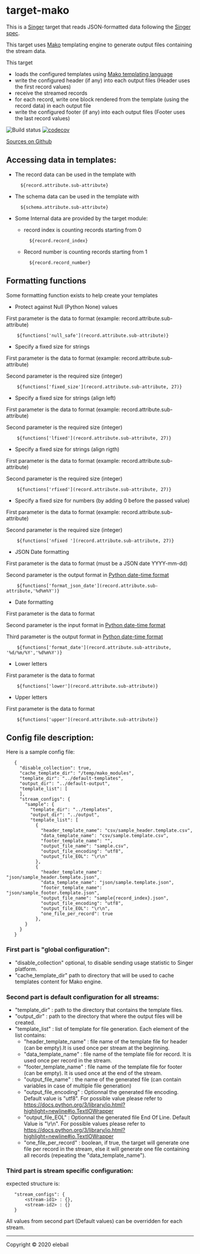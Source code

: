 # target-mako

This is a [Singer](https://singer.io) target that reads JSON-formatted data
following the [Singer spec](https://github.com/singer-io/getting-started/blob/master/SPEC.md).

This target uses [Mako](https://www.makotemplates.org/) templating engine to generate output files containing the stream data.

This target

- loads the configured templates using [Mako templating language](https://docs.makotemplates.org/en/latest/syntax.html#expression-substitution)
- write the configured header (if any) into each output files (Header uses the first record values)
- receive the streamed records
- for each record, write one block rendered from the template (using the record data) in each output file
- write the configured footer (if any) into each output files (Footer uses the last record values)

![Build status](https://travis-ci.com/ericlebail/target-mako.svg?branch=master)
[![codecov](https://codecov.io/gh/ericlebail/target-mako/branch/master/graph/badge.svg?token=C37SIU1IUG)](https://codecov.io/gh/ericlebail/target-mako)

[Sources on Github](https://github.com/ericlebail/target-mako) 

## Accessing data in templates:

- The record data can be used in the template with 

        ${record.attribute.sub-attribute}
      
      
- The schema data can be used in the template with 

        ${schema.attribute.sub-attribute}
        
- Some Internal data are provided by the target module:

    - record index is counting records starting from 0
    
            ${record.record_index}
    
    - Record number is counting records starting from 1
    
            ${record.record_number}

## Formatting functions
    
Some formatting function exists to help create your templates

- Protect against Null (Python None) values

First parameter is the data to format (example: record.attribute.sub-attribute)

        ${functions['null_safe'](record.attribute.sub-attribute)}

- Specify a fixed size for strings

First parameter is the data to format (example: record.attribute.sub-attribute)

Second parameter is the required size (integer)

        ${functions['fixed_size'](record.attribute.sub-attribute, 27)}

- Specify a fixed size for strings (align left)

First parameter is the data to format (example: record.attribute.sub-attribute)

Second parameter is the required size (integer)

        ${functions['lfixed'](record.attribute.sub-attribute, 27)}
        
- Specify a fixed size for strings (align rigth)

First parameter is the data to format (example: record.attribute.sub-attribute)

Second parameter is the required size (integer)

        ${functions['rfixed'](record.attribute.sub-attribute, 27)}
        
- Specify a fixed size for numbers (by adding 0 before the passed value)

First parameter is the data to format (example: record.attribute.sub-attribute)

Second parameter is the required size (integer)

        ${functions['nfixed '](record.attribute.sub-attribute, 27)}

- JSON Date formatting

First parameter is the data to format (must be a JSON date YYYY-mm-dd)

Second parameter is the output format in [Python date-time format](https://docs.python.org/3/library/datetime.html#strftime-strptime-behavior)
    
        ${functions['format_json_date'](record.attribute.sub-attribute,'%d%m%Y')}

- Date formatting

First parameter is the data to format

Second parameter is the input format in [Python date-time format](https://docs.python.org/3/library/datetime.html#strftime-strptime-behavior)

Third parameter is the output format in [Python date-time format](https://docs.python.org/3/library/datetime.html#strftime-strptime-behavior)
    
        ${functions['format_date'](record.attribute.sub-attribute, '%d/%m/%Y','%d%m%Y')}

- Lower letters

First parameter is the data to format

        ${functions['lower'](record.attribute.sub-attribute)}

- Upper letters

First parameter is the data to format

        ${functions['upper'](record.attribute.sub-attribute)}

## Config file description:
       
Here is a sample config file:
   
       {
         "disable_collection": true,
         "cache_template_dir": "/temp/mako_modules",
         "template_dir": "../default-templates",
         "output_dir": "../default-output",
         "template_list": [
         ],
         "stream_configs": {
           "sample": {
             "template_dir": "../templates",
             "output_dir": "../output",
             "template_list": [
               {
                 "header_template_name": "csv/sample_header.template.csv",
                 "data_template_name": "csv/sample.template.csv",
                 "footer_template_name": "",
                 "output_file_name": "sample.csv",
                 "output_file_encoding": "utf8",
                 "output_file_EOL": "\r\n"
               },
               {
                 "header_template_name": "json/sample_header.template.json",
                 "data_template_name": "json/sample.template.json",
                 "footer_template_name": "json/sample_footer.template.json",
                 "output_file_name": "sample{record_index}.json",
                 "output_file_encoding": "utf8",
                 "output_file_EOL": "\r\n",
                 "one_file_per_record": true
               },
           }
         }
       }
   
### First part is "global configuration":

- "disable_collection" optional, to disable sending usage statistic to Singer platform.    
- "cache_template_dir" path to directory that will be used to cache templates content for Mako engine.

### Second part is default configuration for all streams:

- "template_dir" : path to the directory that contains the template files.
- "output_dir" : path to the directory that where the output files will be created.
- "template_list" : list of template for file generation. Each element of the list contains:
    - "header_template_name" : file name of the template file for header (can be empty).It is used once per stream at 
    the beginning.
    - "data_template_name" : file name of the template file for record. It is used once per record in the stream.
    - "footer_template_name" : file name of the template file for footer (can be empty). It is used once at the end of 
    the stream.
    - "output_file_name" : the name of the generated file (can contain variables in case of multiple file generation)
    - "output_file_encoding" : Optionnal the generated file encoding. Default value is "utf8". For possible value please refer to https://docs.python.org/3/library/io.html?highlight=newline#io.TextIOWrapper
    - "output_file_EOL" : Optionnal the generated file End Of Line. Default Value is "\r\n". For possible values please refer to https://docs.python.org/3/library/io.html?highlight=newline#io.TextIOWrapper
    - "one_file_per_record" : boolean, if true, the target will generate one file per record in the stream, 
    else it will generate one file containing all records (repeating the "data_template_name").

### Third part is stream specific configuration:

expected structure is:

       "stream_configs": {
           <stream-id1> : {},
           <stream-id2> : {}
       }

All values from second part (Default values) can be overridden for each stream.

---

Copyright &copy; 2020 elebail
